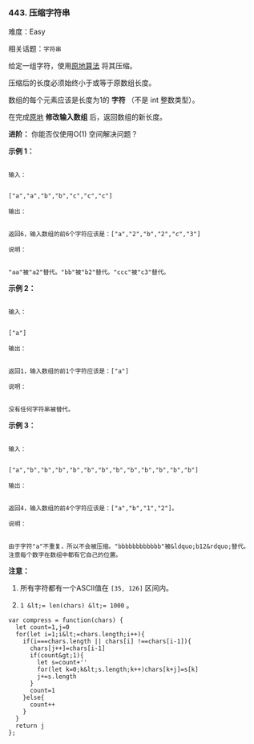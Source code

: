 ### 443. 压缩字符串

难度：Easy

相关话题：`字符串`

给定一组字符，使用[原地算法](https://baike.baidu.com/item/%E5%8E%9F%E5%9C%B0%E7%AE%97%E6%B3%95)
将其压缩。



压缩后的长度必须始终小于或等于原数组长度。



数组的每个元素应该是长度为1的 **字符** （不是 int 整数类型）。



在完成[原地](https://baike.baidu.com/item/%E5%8E%9F%E5%9C%B0%E7%AE%97%E6%B3%95)
 **修改输入数组** 后，返回数组的新长度。







 **进阶：** 
你能否仅使用O(1) 空间解决问题？







 **示例 1：** 





```

输入：


["a","a","b","b","c","c","c"]

输出：


返回6，输入数组的前6个字符应该是：["a","2","b","2","c","3"]

说明：


"aa"被"a2"替代。"bb"被"b2"替代。"ccc"被"c3"替代。

```

 **示例 2：** 





```

输入：


["a"]

输出：


返回1，输入数组的前1个字符应该是：["a"]

说明：


没有任何字符串被替代。

```

 **示例 3：** 





```

输入：


["a","b","b","b","b","b","b","b","b","b","b","b","b"]

输出：


返回4，输入数组的前4个字符应该是：["a","b","1","2"]。

说明：


由于字符"a"不重复，所以不会被压缩。"bbbbbbbbbbbb"被&ldquo;b12&rdquo;替代。
注意每个数字在数组中都有它自己的位置。

```

 **注意：** 





1. 所有字符都有一个ASCII值在 `[35, 126]` 区间内。

2.  `1 &lt;= len(chars) &lt;= 1000` 。






```
var compress = function(chars) {
  let count=1,j=0
  for(let i=1;i&lt;=chars.length;i++){
    if(i===chars.length || chars[i] !==chars[i-1]){
      chars[j++]=chars[i-1]
      if(count&gt;1){
        let s=count+''
        for(let k=0;k&lt;s.length;k++)chars[k+j]=s[k]
        j+=s.length
      }
      count=1
    }else{
      count++
    }
  }
  return j
};



```
